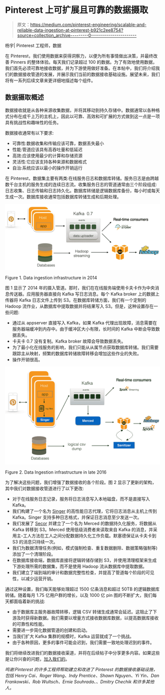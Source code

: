 # Pinterest 上可扩展且可靠的数据摄取

> 原文：<https://medium.com/pinterest-engineering/scalable-and-reliable-data-ingestion-at-pinterest-b921c2ee8754?source=collection_archive---------0----------------------->

杨宇| Pinterest 工程师，数据

在 Pinterest，我们使用数据来获得洞察力，以便为所有事情做出决策，并最终改善 Pinners 的整体体验。每天我们记录超过 100 的数据。为了有效地使用数据，我们首先必须可靠地接收数据，并为下游使用做好准备。在本帖中，我们将介绍我们的数据接收管道的发展，并展示我们当前的数据接收基础设施。展望未来，我们将有一系列后续文章来更详细地描述每个组件。

## **数据摄取概述**

数据接收就是从各种来源收集数据，并将其移动到持久存储中。数据通常以各种格式分布在成千上万的主机上，因此以可靠、高效和可扩展的方式做到这一点是一项具有挑战性和趣味性的任务。

数据接收通常有以下要求:

*   可靠性:数据收集和传输应该可靠，数据丢失最小
*   性能:管道应该具有高吞吐量和低延迟
*   高效:应该使用最少的计算和存储资源
*   灵活性:它应该支持各种来源和数据格式
*   自治:系统应该以最小的操作开销运行

在 Pinterest，数据集主要有两类:在线服务日志和数据库转储。服务日志是由跨越数千台主机的服务生成的连续日志流。收集服务日志的管道通常由三个阶段组成:日志收集、日志传输和日志持久化。数据库转储是逻辑数据库备份，每小时或每天生成一次。数据库接收通常包括数据库转储生成和后期处理。

![](img/fc0824b62e34cea337a20af5e26e2645.png)

Figure 1\. Data ingestion infrastructure in 2014

图 1 显示了 2014 年的摄入管道。那时，我们在在线服务端使用卡夫卡作为中央消息传送器。应用服务器直接向 Kafka 写日志消息。每个 Kafka broker 上的数据上传器将 Kafka 日志文件上传到 S3。在数据库转储方面，我们有一个定制的 Hadoop 流作业，从数据库中提取数据并将结果写入 S3。但是，这种设置存在一些问题:

*   通过从 appserver 直接写入 Kafka，如果 Kafka 代理出现故障，消息需要在服务器端缓冲到内存中。由于缓冲区大小有限，长时间的 Kafka 中断会导致数据丢失。
*   卡夫卡 0.7 没有复制。Kafka broker 故障会导致数据丢失。
*   为了最小化在线服务的影响，我们只能从从属节点获取数据库转储。我们需要跟踪主从映射，频繁的数据库转储故障转移会增加这些作业的失败。
*   操作开销很高。

![](img/45a09462bbaa3172c2b8d9302a8f41e2.png)

Figure 2\. Data Ingestion infrastructure in late 2016

为了解决这些问题，我们增强了数据接收的各个阶段。图 2 显示了更新的架构，其中我们对数据接收管道进行了以下更改:

*   对于在线服务日志记录，服务将日志消息写入本地磁盘，而不是直接写入 Kafka。
*   我们构建了一个名为 [Singer](https://www.slideshare.net/DiscoverPinterest/singer-pinterests-logging-infrastructure) 的高性能日志代理，它将日志消息从主机上传到 Kafka。Singer 支持多种日志格式，并保证日志消息至少发送一次。
*   我们发展了 [Secor](/@Pinterest_Engineering/introducing-pinterest-secor-e868d9400bec#.wwf6vz3pc) 并建立了一个名为 Merced 的数据持久化服务，将数据从 Kafka 转移到 S3。Merced 使用低级消费者来读取来自 Kafka 的消息，并采用主-工人方法在工人之间分配数据持久化工作负载。默塞德保证从卡夫卡到 S3 的消息只持续一次。
*   我们为数据清理任务(例如，模式强制检查、重复数据删除、数据策略强制等)添加了一个清理阶段。
*   在数据库接收端，数据库直接将逻辑转储存储到 S3，并使用清理框架来生成下游处理所需的数据集，而不是使用 Hadoop 流从数据库中提取数据。
*   我们建立了端到端的审计和数据完整性检查，并提高了管道每个阶段的可见性，以减少运营开销。

通过这种设置，我们每天能够处理超过 1500 亿条消息和超过 50TB 的逻辑数据库转储。随着每月 1.75 亿用户群的增长，以及 1000 亿 pin 图的不断扩大，我们每天都面临着新的挑战:

*   由于数据库主服务器故障转移，逻辑 CSV 转储生成通常会延迟。这阻止了下游及时获得新数据。我们需要以增量方式接收数据库数据，以提高数据库接收的可靠性和性能。
*   需要进一步简化数据管道的创建和启动。
*   当我们扩大 Kafka 集群的规模时，Kafka 运营就成了一个挑战。
*   由于各种原因，更多的事件可能会迟到，我们需要一致地处理迟到的事件。

我们将继续改进我们的数据接收渠道，并将在后续帖子中分享更多内容。如果这些是让你兴奋的问题，[加入我们的](https://careers.pinterest.com/)。

*鸣谢:Pinterest 的许多工程师帮助建立和改进了 Pinterest 的数据接收基础设施，包括 Henry Cai、Roger Wang、Indy Prentice、Shawn Nguyen、Yi Yin、Dan Frankowski、Rob Wultsch、Ernie Souhrada、、Dmitry Chechik 和许多其他人。*